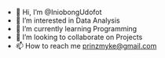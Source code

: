 - 👋 Hi, I’m @IniobongUdofot
- 👀 I’m interested in Data Analysis
- 🌱 I’m currently learning Programming
- 💞️ I’m looking to collaborate on Projects
- 📫 How to reach me prinzmyke@gmail.com

<!---
IniobongUdofot/IniobongUdofot is a ✨ special ✨ repository because its `README.md` (this file) appears on your GitHub profile.
You can click the Preview link to take a look at your changes.
--->
